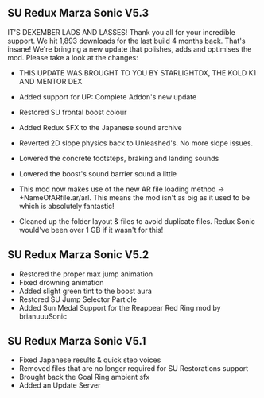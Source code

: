 ## SU Redux Marza Sonic V5.3
IT'S DEXEMBER LADS AND LASSES! Thank you all for your incredible support. We hit 1,893 downloads for the last build 4 months back. That's insane! We're bringing a new update that polishes, adds and optimises the mod. Please take a look at the changes:

- THIS UPDATE WAS BROUGHT TO YOU BY STARLIGHTDX, THE KOLD K1 AND MENTOR DEX

- Added support for UP: Complete Addon's new update
- Restored SU frontal boost colour
- Added Redux SFX to the Japanese sound archive
- Reverted 2D slope physics back to Unleashed's. No more slope issues.
- Lowered the concrete footsteps, braking and landing sounds
- Lowered the boost's sound barrier sound a little
- This mod now makes use of the new AR file loading method -> +NameOfARfile.ar/arl. This means the mod isn't as big as it used to be which is absolutely fantastic!
- Cleaned up the folder layout & files to avoid duplicate files. Redux Sonic would've been over 1 GB if it wasn't for this!

## SU Redux Marza Sonic V5.2
- Restored the proper max jump animation
- Fixed drowning animation
- Added slight green tint to the boost aura
- Restored SU Jump Selector Particle
- Added Sun Medal Support for the Reappear Red Ring mod by brianuuuSonic

## SU Redux Marza Sonic V5.1
- Fixed Japanese results & quick step voices
- Removed files that are no longer required for SU Restorations support
- Brought back the Goal Ring ambient sfx
- Added an Update Server
